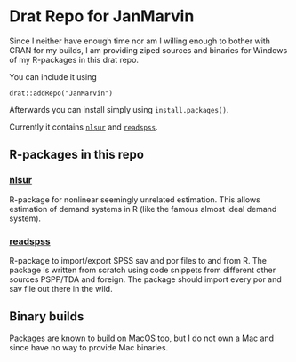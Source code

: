 # Drat Repo for JanMarvin

Since I neither have enough time nor am I willing enough to bother with CRAN for
my builds, I am providing ziped sources and binaries for Windows of my 
R-packages in this drat repo.

You can include it using

```{R}
drat::addRepo("JanMarvin")
```

Afterwards you can install simply using `install.packages()`.

Currently it contains [`nlsur`](https://github.com/JanMarvin/nlsur) and [`readspss`](https://github.com/JanMarvin/readspss).


## R-packages in this repo

### [nlsur](https://github.com/JanMarvin/nlsur)

R-package for nonlinear seemingly unrelated estimation. This allows estimation
of demand systems in R (like the famous almost ideal demand system).

### [readspss](https://github.com/JanMarvin/readspss)

R-package to import/export SPSS sav and por files to and from R. The package is
written from scratch using code snippets from different other sources PSPP/TDA
and foreign. The package should import every por and sav file out there in the
wild.

## Binary builds

Packages are known to build on MacOS too, but I do not own a Mac and since have
no way to provide Mac binaries.
